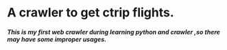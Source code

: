 # A crawler to get ctrip flights.
     
##### This is my first web crawler during learning python and crawler ,so there may have some  improper usages.
